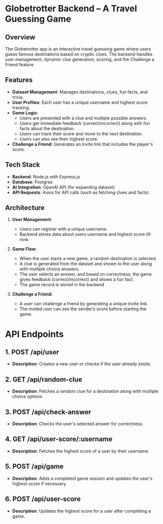 # Globetrotter Backend – A Travel Guessing Game

## Overview
The Globetrotter app is an interactive travel guessing game where users guess famous destinations based on cryptic clues. The backend handles user management, dynamic clue generation, scoring, and the Challenge a Friend feature.

## Features
- **Dataset Management**: Manages destinations, clues, fun facts, and trivia.
- **User Profiles**: Each user has a unique username and highest score tracking.
- **Game Logic**: 
    - Users are presented with a clue and multiple possible answers.
    - Users get immediate feedback (correct/incorrect) along with fun facts about the destination.
    - Users can track their score and move to the next destination.
    - Users can also see their highest score.
- **Challenge a Friend**: Generates an invite link that includes the player's score.

## Tech Stack
- **Backend**: Node.js with Express.js
- **Database**: Postgres
- **AI Integration**: OpenAI API (for expanding dataset)
- **API Requests**: Axios for API calls (such as fetching clues and facts)

## Architecture

1. **User Management**:
   - Users can register with a unique username.
   - Backend stores data about users username and highest score till now.
   
2. **Game Flow**:
   - When the user starts a new game, a random destination is selected.
   - A clue is generated from the dataset and shown to the user along with multiple choice answers.
   - The user selects an answer, and based on correctness, the game gives feedback (correct/incorrect) and shows a fun fact.
   - The game record is stored in the backend


4. **Challenge a Friend**:
   - A user can challenge a friend by generating a unique invite link.
   - The invited user can see the sender’s score before starting the game.

# API Endpoints

## 1. **POST /api/user**
- **Description**: Creates a new user or checks if the user already exists.


## 2. **GET /api/random-clue**
- **Description**: Fetches a random clue for a destination along with multiple choice options

## 3. **POST /api/check-answer**
- **Description**: Checks the user's selected answer for correctness.
  
## 4. **GET /api/user-score/:username**
- **Description**: Fetches the highest score of a user by their username

## 5. **POST /api/game**
- **Description**: Adds a completed game session and updates the user's highest score if necessary.

## 6. **POST /api/user-score**
- **Description**: Updates the highest score for a user after completing a game.

  


